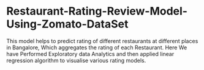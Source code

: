 # Restaurant-Rating-Review-Model-Using-Zomato-DataSet
This model helps to predict rating of different restaurants at different places in Bangalore, Which aggregates  the rating of each Restaurant.
Here We have Performed Exploratory data Analytics and then applied linear regression algorithm to visualise various rating models.
